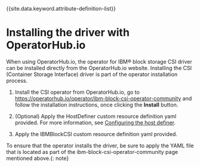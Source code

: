 
{{site.data.keyword.attribute-definition-list}}

# Installing the driver with OperatorHub.io

When using OperatorHub.io, the operator for IBM® block storage CSI driver can be installed directly from the OperatorHub.io website. Installing the CSI (Container Storage Interface) driver is part of the operator installation process.

1. Install the CSI operator from OperatorHub.io, go to https://operatorhub.io/operator/ibm-block-csi-operator-community and follow the installation instructions, once clicking the **Install** button.

2. (Optional) Apply the HostDefiner custom resource definition yaml provided. For more information, see [Configuring the host definer](../configuration/configuring_hostdefiner.md).

3. Apply the IBMBlockCSI custom resource definition yaml provided.

To ensure that the operator installs the driver, be sure to apply the YAML file that is located as part of the ibm-block-csi-operator-community page mentioned above.{: note}
